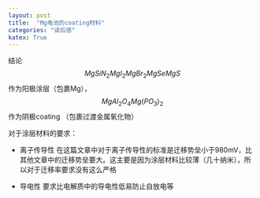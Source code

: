 ```yaml
---
layout: post
title:  "Mg电池的coating材料"
categories: "读后感"
katex: True
---
```


结论$$MgSiN_2 MgI_2 MgBr_2 MgSe MgS$$作为阳极涂层（包裹Mg），$$MgAl_2O_4 Mg(PO_3)_2$$作为阴极coating （包裹过渡金属氧化物）

对于涂层材料的要求：

- 离子传导性
在这篇文章中对于离子传导性的标准是迁移势垒小于980mV，比其他文章中的迁移势垒要大。这主要是因为涂层材料比较薄（几十纳米），所以对于迁移率要求没有这么严格

- 导电性
要求比电解质中的导电性低易防止自放电等
